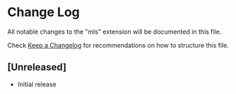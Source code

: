 # Change Log

All notable changes to the "mls" extension will be documented in this file.

Check [Keep a Changelog](http://keepachangelog.com/) for recommendations on how to structure this file.

## [Unreleased]

- Initial release